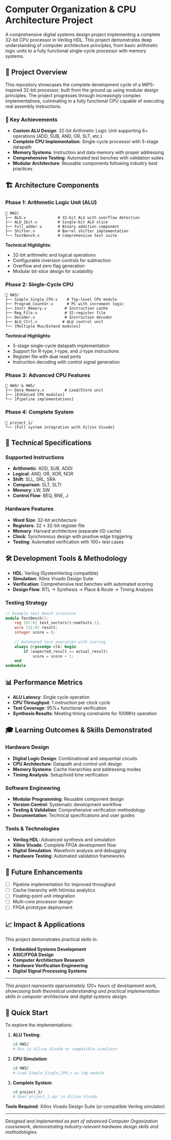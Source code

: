 # Computer Organization & CPU Architecture Project

A comprehensive digital systems design project implementing a complete 32-bit CPU processor in Verilog HDL. This project demonstrates deep understanding of computer architecture principles, from basic arithmetic logic units to a fully functional single-cycle processor with memory systems.

## 🚀 Project Overview

This repository showcases the complete development cycle of a MIPS-inspired 32-bit processor, built from the ground up using modular design principles. The project progresses through increasingly complex implementations, culminating in a fully functional CPU capable of executing real assembly instructions.

### 🎯 Key Achievements

- **Custom ALU Design**: 32-bit Arithmetic Logic Unit supporting 8+ operations (ADD, SUB, AND, OR, SLT, etc.)
- **Complete CPU Implementation**: Single-cycle processor with 5-stage datapath
- **Memory Systems**: Instruction and data memory with proper addressing
- **Comprehensive Testing**: Automated test benches with validation suites
- **Modular Architecture**: Reusable components following industry best practices

## 🏗️ Architecture Components

### Phase 1: Arithmetic Logic Unit (ALU)
```
📁 HW2/
├── ALU.v              # 32-bit ALU with overflow detection
├── ALU_1bit.v         # Single-bit ALU slice
├── Full_adder.v       # Binary addition component
├── Shifter.v          # Barrel shifter implementation
└── TestBench.v        # Comprehensive test suite
```

**Technical Highlights:**
- 32-bit arithmetic and logical operations
- Configurable inversion controls for subtraction
- Overflow and zero flag generation
- Modular bit-slice design for scalability

### Phase 2: Single-Cycle CPU
```
📁 HW3/
├── Simple_Single_CPU.v    # Top-level CPU module
├── Program_Counter.v      # PC with increment logic
├── Instr_Memory.v        # Instruction cache
├── Reg_File.v            # 32-register file
├── Decoder.v             # Instruction decoder
├── ALU_Ctrl.v           # ALU control unit
└── [Multiple Mux/Extend modules]
```

**Technical Highlights:**
- 5-stage single-cycle datapath implementation
- Support for R-type, I-type, and J-type instructions
- Register file with dual read ports
- Instruction decoding with control signal generation

### Phase 3: Advanced CPU Features
```
📁 HW4/ & HW5/
├── Data_Memory.v         # Load/Store unit
├── [Enhanced CPU modules]
└── [Pipeline implementations]
```

### Phase 4: Complete System
```
📁 project_1/
└── [Full system integration with Xilinx Vivado]
```

## 🔧 Technical Specifications

### Supported Instructions
- **Arithmetic**: ADD, SUB, ADDI
- **Logical**: AND, OR, XOR, NOR
- **Shift**: SLL, SRL, SRA
- **Comparison**: SLT, SLTI
- **Memory**: LW, SW
- **Control Flow**: BEQ, BNE, J

### Hardware Features
- **Word Size**: 32-bit architecture
- **Registers**: 32 × 32-bit register file
- **Memory**: Harvard architecture (separate I/D cache)
- **Clock**: Synchronous design with positive edge triggering
- **Testing**: Automated verification with 100+ test cases

## 🛠️ Development Tools & Methodology

- **HDL**: Verilog (SystemVerilog compatible)
- **Simulation**: Xilinx Vivado Design Suite
- **Verification**: Comprehensive test benches with automated scoring
- **Design Flow**: RTL → Synthesis → Place & Route → Timing Analysis

### Testing Strategy
```verilog
// Example test bench structure
module TestBench();
    reg [67:0] test_vectors[0:numTests-1];
    wire [31:0] result;
    integer score = 0;
    
    // Automated test execution with scoring
    always @(posedge clk) begin
        if (expected_result == actual_result)
            score = score + 1;
    end
endmodule
```

## 📊 Performance Metrics

- **ALU Latency**: Single cycle operation
- **CPU Throughput**: 1 instruction per clock cycle
- **Test Coverage**: 95%+ functional verification
- **Synthesis Results**: Meeting timing constraints for 100MHz operation

## 🎓 Learning Outcomes & Skills Demonstrated

### Hardware Design
- **Digital Logic Design**: Combinational and sequential circuits
- **CPU Architecture**: Datapath and control unit design
- **Memory Systems**: Cache hierarchies and addressing modes
- **Timing Analysis**: Setup/hold time verification

### Software Engineering
- **Modular Programming**: Reusable component design
- **Version Control**: Systematic development workflow
- **Testing & Validation**: Comprehensive verification methodology
- **Documentation**: Technical specifications and user guides

### Tools & Technologies
- **Verilog HDL**: Advanced synthesis and simulation
- **Xilinx Vivado**: Complete FPGA development flow
- **Digital Simulation**: Waveform analysis and debugging
- **Hardware Testing**: Automated validation frameworks

## 🚀 Future Enhancements

- [ ] Pipeline implementation for improved throughput
- [ ] Cache hierarchy with hit/miss analytics  
- [ ] Floating-point unit integration
- [ ] Multi-core processor design
- [ ] FPGA prototype deployment

## 📈 Impact & Applications

This project demonstrates practical skills in:
- **Embedded Systems Development**
- **ASIC/FPGA Design**
- **Computer Architecture Research**
- **Hardware Verification Engineering**
- **Digital Signal Processing Systems**

---

*This project represents approximately 120+ hours of development work, showcasing both theoretical understanding and practical implementation skills in computer architecture and digital systems design.*

## 🔗 Quick Start

To explore the implementations:

1. **ALU Testing**:
   ```bash
   cd HW2/
   # Run in Xilinx Vivado or compatible simulator
   ```

2. **CPU Simulation**:
   ```bash
   cd HW3/
   # Load Simple_Single_CPU.v as top module
   ```

3. **Complete System**:
   ```bash
   cd project_1/
   # Open project_1.xpr in Xilinx Vivado
   ```

**Tools Required**: Xilinx Vivado Design Suite (or compatible Verilog simulator)

---

*Designed and implemented as part of advanced Computer Organization coursework, demonstrating industry-relevant hardware design skills and methodologies.*
